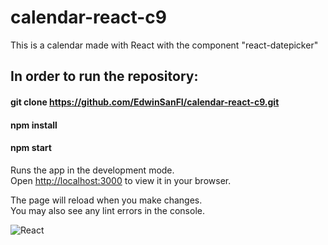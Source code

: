 # calendar-react-c9
This is a calendar made with React with the component "react-datepicker"

## In order to run the repository:

#### git clone https://github.com/EdwinSanFI/calendar-react-c9.git

#### npm install

#### npm start

Runs the app in the development mode.\
Open [http://localhost:3000](http://localhost:3000) to view it in your browser.

The page will reload when you make changes.\
You may also see any lint errors in the console.

![React](https://res.cloudinary.com/practicaldev/image/fetch/s--fced_LNQ--/c_imagga_scale,f_auto,fl_progressive,h_420,q_auto,w_1000/https://dev-to-uploads.s3.amazonaws.com/i/1zg83mt0lo13dfmff1cr.png)